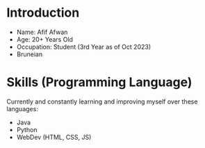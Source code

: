 # Introduction
- Name: Afif Afwan
- Age: 20+ Years Old
- Occupation: Student (3rd Year as of Oct 2023)
- Bruneian

# Skills (Programming Language)
Currently and constantly learning and improving myself over these languages:
- Java
- Python
- WebDev (HTML, CSS, JS)


<!---
Afif-Afwan/Afif-Afwan is a ✨ special ✨ repository because its `README.md` (this file) appears on your GitHub profile.
You can click the Preview link to take a look at your changes.
--->
